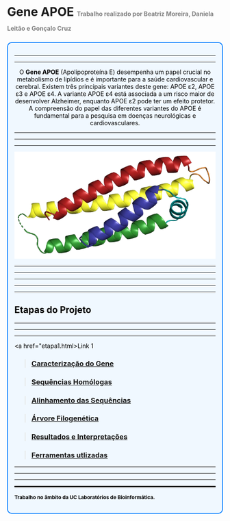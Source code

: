 # Gene APOE <small style="font-size:14px; color:gray;">Trabalho realizado por Beatriz Moreira, Daniela Leitão e Gonçalo Cruz</small>

<div style="border: 2px solid #007BFF; border-radius: 10px; padding: 15px; background-color: #F0F8FF; margin: 20px 0;color:#000">

---
---

<p align="center">O <strong>Gene APOE</strong> (Apolipoproteína E) desempenha um papel crucial no metabolismo de lipídios e é importante para a saúde cardiovascular e cerebral. Existem três principais variantes deste gene: APOE ε2, APOE ε3 e APOE ε4. A variante APOE ε4 está associada a um risco maior de desenvolver Alzheimer, enquanto APOE ε2 pode ter um efeito protetor. A compreensão do papel das diferentes variantes do APOE é fundamental para a pesquisa em doenças neurológicas e cardiovasculares.</p>

---
---
---

![Imagem da Apoe](imagens/imagemapoe1.png)


---
---
---
---
---

## Etapas do Projeto
---
---
---

<a href="etapa1.html>Link 1</a>
> ### [**Caracterização do Gene**](etapa1.html)

> ### [**Sequências Homólogas**](etapa2.md)

> ### [**Alinhamento das Sequências**](etapa3.md)

> ### [**Árvore Filogenética**](etapa4.md)

> ### [**Resultados e Interpretações**](etapa5.md)

> ### [**Ferramentas utlizadas**](etapa6.md)

---
---
---
<hr style="border: 1px solid black">

<small>**Trabalho no âmbito da UC Laboratórios de Bioinformática.**</small>
